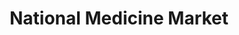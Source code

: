 ---
title: "National Medicine Market"
url: /karachi/national-medicine-market/
shop: medical supply
---